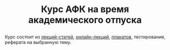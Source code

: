 # <p align="center">Курс АФК на время академического отпуска</p>

<p align="justify">Курс состоит из <a href="https://github.com/drondragons/AFK/blob/main/AFK_lections/AFK_lection_material.pdf">лекций-статей</a>, <a href="https://github.com/drondragons/AFK/tree/main/web_AFK_lections">онлайн-лекций</a>, <a href="https://github.com/drondragons/AFK/blob/main/AFK_posters">плакатов<a/>, тестирования, реферата на выбранную тему.</p>
